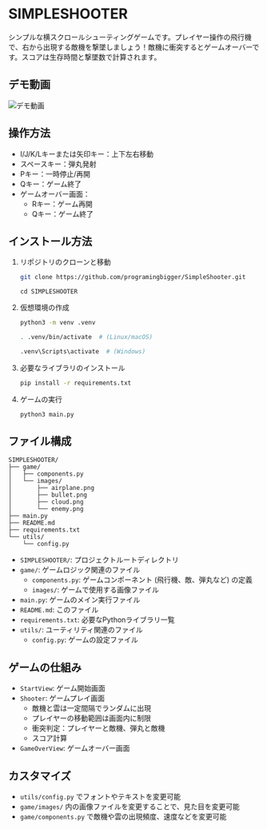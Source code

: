 # SIMPLESHOOTER

シンプルな横スクロールシューティングゲームです。プレイヤー操作の飛行機で、右から出現する敵機を撃墜しましょう！敵機に衝突するとゲームオーバーです。スコアは生存時間と撃墜数で計算されます。

## デモ動画
![デモ動画](https://github.com/user-attachments/assets/55b53418-fbea-4c79-92ec-195e477add8f)



## 操作方法

* I/J/K/Lキーまたは矢印キー：上下左右移動
* スペースキー：弾丸発射
* Pキー：一時停止/再開
* Qキー：ゲーム終了
* ゲームオーバー画面：
    * Rキー：ゲーム再開
    * Qキー：ゲーム終了

## インストール方法

1. リポジトリのクローンと移動
   ```bash
   git clone https://github.com/programingbigger/SimpleShooter.git
   ```
   ```
   cd SIMPLESHOOTER
   ```

2. 仮想環境の作成
   ```bash
   python3 -m venv .venv
   ```
   ```bash
   . .venv/bin/activate  # (Linux/macOS)
   ```
   ```bash
   .venv\Scripts\activate  # (Windows)
   ```

3. 必要なライブラリのインストール
   ```bash
   pip install -r requirements.txt
   ```

4. ゲームの実行
   ```bash
   python3 main.py
   ```

## ファイル構成

```
SIMPLESHOOTER/
├── game/
│   ├── components.py
│   └── images/
│       ├── airplane.png
│       ├── bullet.png
│       ├── cloud.png
│       └── enemy.png
├── main.py
├── README.md
├── requirements.txt
└── utils/
    └── config.py
```

* `SIMPLESHOOTER/`: プロジェクトルートディレクトリ
* `game/`: ゲームロジック関連のファイル
    * `components.py`: ゲームコンポーネント (飛行機、敵、弾丸など) の定義
    * `images/`: ゲームで使用する画像ファイル
* `main.py`: ゲームのメイン実行ファイル
* `README.md`: このファイル
* `requirements.txt`: 必要なPythonライブラリ一覧
* `utils/`: ユーティリティ関連のファイル
    * `config.py`: ゲームの設定ファイル

## ゲームの仕組み

* `StartView`: ゲーム開始画面
* `Shooter`: ゲームプレイ画面
    * 敵機と雲は一定間隔でランダムに出現
    * プレイヤーの移動範囲は画面内に制限
    * 衝突判定：プレイヤーと敵機、弾丸と敵機
    * スコア計算
* `GameOverView`: ゲームオーバー画面

## カスタマイズ

* `utils/config.py` でフォントやテキストを変更可能
* `game/images/` 内の画像ファイルを変更することで、見た目を変更可能
* `game/components.py` で敵機や雲の出現頻度、速度などを変更可能
